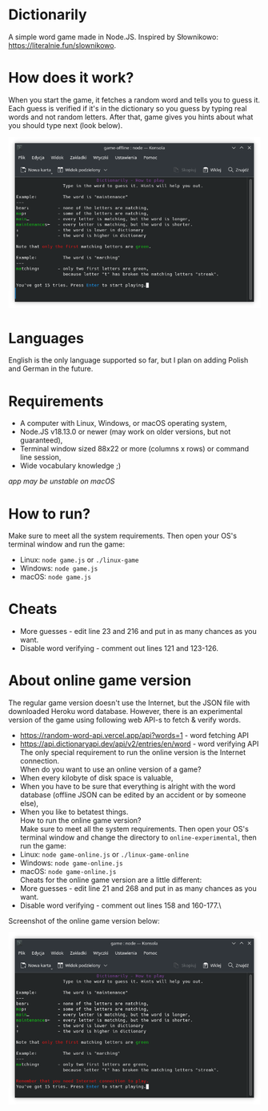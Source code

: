 # Dictionarily
A simple word game made in Node.JS. Inspired by Słownikowo: https://literalnie.fun/slownikowo.

# How does it work?
When you start the game, it fetches a random word and tells you to guess it.
Each guess is verified if it's in the dictionary so you guess by typing real words and not random letters.
After that, game gives you hints about what you should type next (look below).

![Screenshot](screenshot.png "Screenshot")

# Languages
English is the only language supported so far, but I plan on adding Polish and German in the future.

# Requirements
- A computer with Linux, Windows, or macOS operating system,
- Node.JS v18.13.0 or newer (may work on older versions, but not guaranteed),
- Terminal window sized 88x22 or more (columns x rows) or command line session,
- Wide vocabulary knowledge ;)

*app may be unstable on macOS*

# How to run?
Make sure to meet all the system requirements. Then open your OS's terminal window and run the game:
- Linux: `node game.js` or `./linux-game`
- Windows: `node game.js`
- macOS: `node game.js`

# Cheats
- More guesses - edit line 23 and 216 and put in as many chances as you want.
- Disable word verifying - comment out lines 121 and 123-126.

# About online game version
The regular game version doesn't use the Internet, but the JSON file with downloaded Heroku word database.
However, there is an experimental version of the game using following web API-s to fetch & verify words.
- https://random-word-api.vercel.app/api?words=1 - word fetching API
- https://api.dictionaryapi.dev/api/v2/entries/en/word - word verifying API\
The only special requirement to run the online version is the Internet connection.\
When do you want to use an online version of a game?
- When every kilobyte of disk space is valuable,
- When you have to be sure that everything is alright with the word database (offline JSON can be edited by an accident or by someone else),
- When you like to betatest things.\
How to run the online game version?\
Make sure to meet all the system requirements. Then open your OS's terminal window and change the directory to `online-experimental`, then run the game:
- Linux: `node game-online.js` or `./linux-game-online`
- Windows: `node game-online.js`
- macOS: `node game-online.js`\
Cheats for the online game version are a little different:
- More guesses - edit line 21 and 268 and put in as many chances as you want.
- Disable word verifying - comment out lines 158 and 160-177.\

Screenshot of the online game version below:

![Screenshot](online-experimental/screenshot.png "Screenshot")
